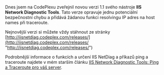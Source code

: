 <!-- dcterms:identifier = aspnetcz#295 -->
<!-- dcterms:title = Nová verze IIS Network Diagnostic Tools -->
<!-- dcterms:abstract = Dnes jsem na CodePlexu zveřejnil novou verzi 1.1 svého nástroje IIS Network Diagnostic Tools. Tato verze opravuje jednu potenciální bezpečnostní chybu a přidává žádanou funkci resolvingu IP adres na host names při traceroute. -->
<!-- np9:categoryId = 7 -->
<!-- x4w:category = Software -->
<!-- np9:authorId = 1 -->
<!-- np9:authorEmail = michal.valasek@altairis.cz -->
<!-- dcterms:creator = Michal Altair Valášek -->
<!-- dcterms:created = 2010-08-24T04:28:49.687+02:00 -->
<!-- dcterms:date = 2010-08-24T04:28:50.343+02:00 -->
<!-- x4w:pictureWidth = 150 -->
<!-- x4w:pictureHeight = 150 -->
<!-- x4w:pictureUrl = /perex-pictures/20100824-nova-verze-iis-network-diagnostic-tools.jpg -->

Dnes jsem na CodePlexu zveřejnil novou verzi 1.1 svého nástroje **IIS Network Diagnostic Tools**. Tato verze opravuje jednu potenciální bezpečnostní chybu a přidává žádanou funkci resolvingu IP adres na host names při traceroute.

Nejnovější verzi si můžete vždy stáhnout ze stránky [http://iisnetdiag.codeplex.com/releases/](http://iisnetdiag.codeplex.com/releases/ "http://iisnetdiag.codeplex.com/releases/")

Podrobnější informace o funkcích a určení IIS NetDiag a příkazů ping a traceroute najdete v mém starším článku [IIS Network Diagnostic Tools: Ping a Traceroute pro váš server](http://www.aspnet.cz/articles/265-iis-network-diagnostic-tools-ping-a-traceroute-pro-vas-server). 